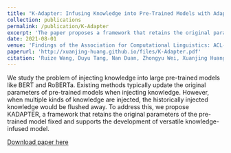 ```yaml
---
title: "K-Adapter: Infusing Knowledge into Pre-Trained Models with Adapters"
collection: publications
permalink: /publication/K-Adapter
excerpt: 'The paper proposes a framework that retains the original parameters of the pre-trained model fixed and supports the development of versatile knowledge-infused model.'
date: 2021-08-01
venue: 'Findings of the Association for Computational Linguistics: ACL-IJCNLP'
paperurl: 'http://xuanjing-huang.github.io/files/K-Adapter.pdf'
citation: 'Ruize Wang, Duyu Tang, Nan Duan, Zhongyu Wei, Xuanjing Huang, Jianshu Ji, Guihong Cao, Daxin Jiang, Ming Zhou: K-Adapter: Infusing Knowledge into Pre-Trained Models with Adapters. ACL/IJCNLP (Findings) 2021: 1405-1418'
---
```

We study the problem of injecting knowledge into large pre-trained models like BERT and RoBERTa. Existing methods typically update the original parameters of pre-trained models when injecting knowledge. However, when multiple kinds of knowledge are injected, the historically injected knowledge would be flushed away. To address this, we propose KADAPTER, a framework that retains the original parameters of the pre-trained model fixed and supports the development of versatile knowledge-infused model. 

[Download paper here](http://xuanjing-huang.github.io/files/K-Adapter.pdf)

